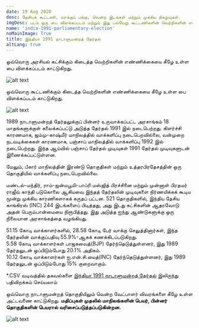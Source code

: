 ```yaml
---
date: 19 Aug 2020
desc: தேசியக் கூட்டணி, வாக்குப் பங்கு, வென்ற இடங்கள் மற்றும் முக்கிய நிகழ்வுகள்.
imgDesc: படம் ஒரு பை விளக்கப்படம் மற்றும் இது பல்வேறு கூட்டணிகளின் வெற்றிகளின் எண்ணிக்கையைக் காட்டுகிறது.
name: 'india-1991-parliamentary-election'
noMainImage: True
title: இந்தியா 1991 நாடாளுமன்றத் தேர்தல்
altLang: true
---
```

<div>
    <adsbygoogle />
</div>
<Adsense
          data-ad-client="ca-pub-3042269102042405"
          data-ad-slot="1234567890"
/>

ஒவ்வொரு அரசியல் கட்சிக்கும் கிடைத்த வெற்றிகளின் எண்ணிக்கையை கீழே உள்ள பை விளக்கப்படம் காட்டுகிறது.  

<img src="/politics/india-1991-parliamentary-election/india-1991-election-1.png" alt="alt text" class="blogs_image">

ஒவ்வொரு கூட்டணிக்கும் கிடைத்த வெற்றிகளின் எண்ணிக்கையை கீழே உள்ள பை விளக்கப்படம் காட்டுகிறது.  

<img src="/politics/india-1991-parliamentary-election/india-1991-election-2.png" alt="alt text" class="blogs_image">

1989 நாடாளுமன்றத் தேர்தலுக்குப் பின்னர் உருவாக்கப்பட்ட அரசாங்கம் 18 மாதங்களுக்குள் கலைக்கப்பட்டு அடுத்த தேர்தல் 1991 இல் நடைபெற்றது. கிளர்ச்சி காரணமாக, ஜம்மு-காஷ்மீர் மாநிலத்தில் வாக்களிப்பு நடைபெறவில்லை, வன்முறை நடவடிக்கைகள் காரணமாக, பஞ்சாப் மாநிலத்தில் வாக்களிப்பு 1992 இல் நடைபெற்றது. இந்த ஆய்வில் பஞ்சாப் தேர்தல் முடிவுகள் 1991 தேர்தல் முடிவுகளுடன் இணைக்கப்பட்டுள்ளன.  

மேலும், பீகார் மாநிலத்தின் இரண்டு தொகுதிகள் மற்றும் உத்தரபிரதேசத்தின் ஒரு தொகுதியில் வாக்களிப்பு நடைபெறவில்லை.  

மண்டல்-மந்திர், ராம்-ஜன்மபூமி-பாப்ரி மஸ்ஜித் பிரச்சினை மற்றும் முன்னாள் பிரதமர் ராஜீவ் காந்தி படுகொலை ஆகியவை இந்தத் தேர்தலின் முடிவுகளை நிர்ணயிக்கக் கூடிய மூன்று முக்கிய காரணிகளாகக் கருதப் பட்டன. 521 தொகுதிகளில், இந்திய தேசிய காங்கிரஸ் (INC) 244 இடங்களைப் பிடித்தது, அது இடது கட்சிகளின் ஆதரவோடு அதன் பெரும்பான்மையை நிரூபித்தது. இது அடுத்த ஐந்து ஆண்டுகளுக்கு ஒரு நிலையான அரசாங்கத்தை வழங்கியது.  

51.15 கோடி வாக்காளர்களில், 28.58 கோடி பேர் வாக்கு செலுத்தினார்கள், இந்த தேர்தலின் வாக்குப்பதிவு 55.9%-ஆகக் கணக்கிடப்படுகிறது.  
5.58 கோடி வாக்காளர்கள் பாஜகவைத்(BJP) தேர்ந்தெடுத்துள்ளனர், இது 1989 தேர்தலுடன் ஒப்பிடும்போது 20.1% அதிகம்.  
10.12 கோடி வாக்காளர்கள் ஐ.என்.சி.யைத்(INC) தேர்ந்தெடுத்துள்ளனர், இது 1989 தேர்தலுடன் ஒப்பிடும்போது 15% குறைவாகும்.  

\*.CSV வடிவத்தில் தகவல்களை [இந்தியா 1991 நாடாளுமன்றத் தேர்தல்](http://thedatatalks.in/datas/politics/india-1991-parliamentary-election.csv) இலிருந்து பதிவிறக்கம் செய்யலாம்

ஒவ்வொரு நாடாளுமன்றத் தொகுதியிலும் வென்ற வேட்பாளர் விவரங்களை கீழே உள்ள அட்டவணை காட்டுகிறது.
**மதிப்புகள் முதலில் மாநிலங்களின் பெயர், பின்னர் தொகுதிகளின் பெயரால் வரிசைப்படுத்தப்படுகின்றன.**

<img src="/politics/india-1991-parliamentary-election/india-1991-election-3.png" alt="alt text" class="blogs_image">


<style>

</style>